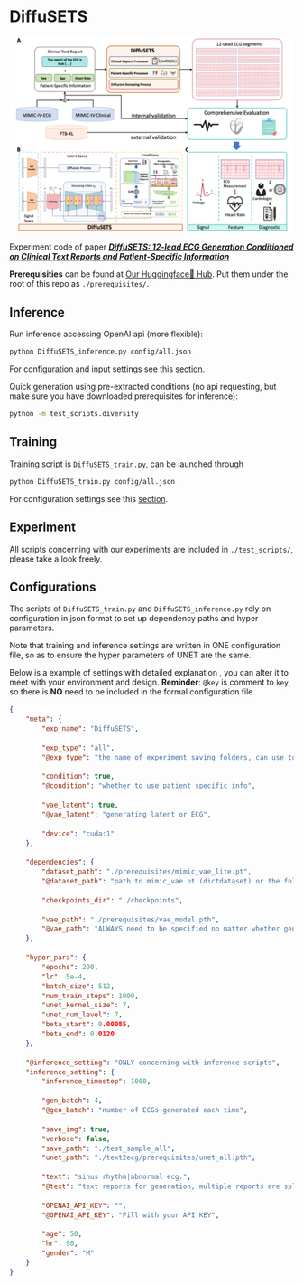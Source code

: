 # DiffuSETS

![over_all_fig](./assets/Figure_1.png)

Experiment code of paper [**_DiffuSETS: 12-lead ECG Generation Conditioned on Clinical Text Reports and Patient-Specific Information_**](http://arxiv.org/abs/2501.05932)

**Prerequisities** can be found at [Our Huggingface🤗 Hub](https://huggingface.co/Laiyf/DiffuSETS). Put them under the root of this repo as `./prerequisites/`.

## Inference 

Run inference accessing OpenAI api (more flexible):
```sh
python DiffuSETS_inference.py config/all.json
```

For configuration and input settings see this [section](#configurations).

Quick generation using pre-extracted conditions (no api requesting, but make sure you have downloaded prerequisites for inference):
```sh
python -m test_scripts.diversity
```

## Training

Training script is `DiffuSETS_train.py`, can be launched through 

```sh
python DiffuSETS_train.py config/all.json
```

For configuration settings see this [section](#configurations).

## Experiment

All scripts concerning with our experiments are included in `./test_scripts/`, please take a look freely.

## Configurations

The scripts of `DiffuSETS_train.py` and `DiffuSETS_inference.py` rely on configuration in json format to set up dependency paths and hyper parameters. 

Note that training and inference settings are written in ONE configuration file, so as to ensure the hyper parameters of UNET are the same.

Below is a example of settings with detailed explanation , you can alter it to meet with your environment and design. **Reminder**: `@key` is comment to `key`, so there is **NO** need to be included in the formal configuration file.

```json
{ 
    "meta": {
        "exp_name": "DiffuSETS", 

        "exp_type": "all", 
        "@exp_type": "the name of experiment saving folders, can use to indicating the model type", 
        
        "condition": true, 
        "@condition": "whether to use patient specific info",

        "vae_latent": true, 
        "@vae_latent": "generating latent or ECG", 

        "device": "cuda:1" 
    }, 

    "dependencies": { 
        "dataset_path": "./prerequisites/mimic_vae_lite.pt", 
        "@dataset_path": "path to mimic_vae.pt (dictdataset) or the folder contains vae latents", 

        "checkpoints_dir": "./checkpoints", 

        "vae_path": "./prerequisites/vae_model.pth", 
        "@vae_path": "ALWAYS need to be specified no matter whether generating latent or not", 
    },

    "hyper_para": {
        "epochs": 200, 
        "lr": 5e-4, 
        "batch_size": 512, 
        "num_train_steps": 1000, 
        "unet_kernel_size": 7, 
        "unet_num_level": 7, 
        "beta_start": 0.00085, 
        "beta_end": 0.0120
    }, 

    "@inference_setting": "ONLY concerning with inference scripts", 
    "inference_setting": {
        "inference_timestep": 1000, 

        "gen_batch": 4, 
        "@gen_batch": "number of ECGs generated each time", 

        "save_img": true, 
        "verbose": false,
        "save_path": "./test_sample_all", 
        "unet_path": "./text2ecg/prerequisites/unet_all.pth", 

        "text": "sinus rhythm|abnormal ecg.", 
        "@text": "text reports for generation, multiple reports are split by '|' ", 

        "OPENAI_API_KEY": "",  
        "@OPENAI_API_KEY": "Fill with your API KEY", 

        "age": 50, 
        "hr": 90, 
        "gender": "M"
    }
}
```